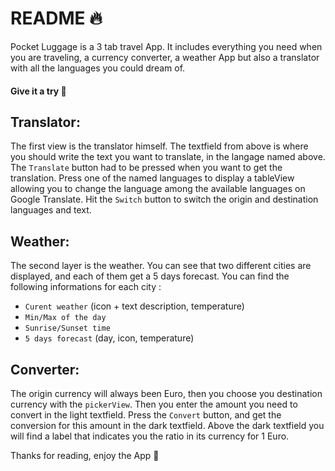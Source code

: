 
# README 🔥

Pocket Luggage is a 3 tab travel App.
It includes everything you need when you are traveling, a currency converter, a weather App but also a translator with all the languages you could dream of.
#### Give it a try 🤠

## Translator:

The first view is the translator himself. The textfield from above is where you should write the text you want to translate, in the langage named above.
The `Translate` button had to be pressed when you want to get the translation.
Press one of the named languages to display a tableView allowing you to change the language among the available languages on Google Translate. 
Hit the `Switch` button to switch the origin and destination languages and text.

## Weather:

The second layer is the weather. You can see that two different cities are displayed, and each of them get a 5 days forecast.
You can find the following informations for each city : 
- `Curent weather` (icon + text description, temperature)
- `Min/Max of the day`
- `Sunrise/Sunset time`
- `5 days forecast` (day, icon, temperature)


## Converter:

The origin currency will always been Euro, then you choose you destination currency with the `pickerView`. 
Then you enter the amount you need  to convert in the light textfield.
Press the `Convert` button, and get the conversion for this amount in the dark textfield.
Above the dark textfield you will find a label that indicates you the ratio in its currency for 1 Euro.


Thanks for reading, enjoy the App 🚀

